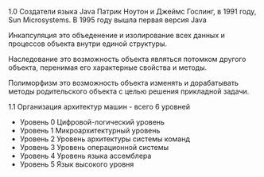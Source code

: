 1.0
Создатели языка Java Патрик Ноутон и Джеймс Гослинг, в 1991 году, Sun Microsystems.
В 1995 году вышла первая версия Java

Инкапсуляция это объеденение и изолирование всех данных и процессов объекта внутри единой структуры.

Наследование это возможность объекта являться потомком другого объекта, перенимая его характерные свойства и методы.

Полиморфизм это возможность объекта изменять и дорабатывать методы родительского объекта с целью решения прикладной
задачи.

1.1
Организация архитектур машин - всего 6 уровней 
- Уровень 0 Цифровой-логический уровень
- Уровень 1 Микроархитектурный уровень 
- Уровень 2 Уровень архитектуры системы команд
- Уровень 3 Уровень операционной системы
- Уровень 4 Уровень языка ассемблера
- Уровень 5 Язык высокого уровня
